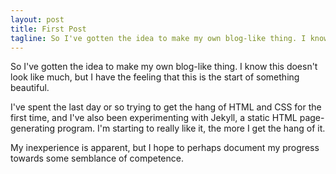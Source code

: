 ```yaml
---
layout: post
title: First Post
tagline: So I've gotten the idea to make my own blog-like thing. I know this doesn't look like much, but I have the feeling that this is the start of something beautiful. 
---
```


So I've gotten the idea to make my own blog-like thing. I know this doesn't look like much, but I have the feeling that this is the start of something beautiful. 

I've spent the last day or so trying to get the hang of HTML and CSS for the first time, and I've also been experimenting with Jekyll, a static HTML page-generating program. I'm starting to really like it, the more I get the hang of it. 

My inexperience is apparent, but I hope to perhaps document my progress towards some semblance of competence.